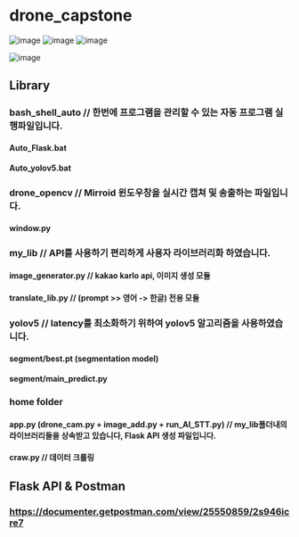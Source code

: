 # drone_capstone
![image](https://github.com/carrier1269/drone_capstone/assets/58325946/fff1d506-bf2d-4693-b0e2-cd015a7ae71d)
![image](https://github.com/carrier1269/drone_capstone/assets/58325946/13737a8e-9b5a-41a5-b2cf-6d66bde3c18c)
![image](https://github.com/carrier1269/drone_capstone/assets/58325946/15174fec-4cf8-4263-b328-ff226b99db21)


![image](https://github.com/carrier1269/drone_capstone/assets/58325946/b4b2a3bb-f204-4879-a10b-747c73abe77e)



## Library
### bash_shell_auto // 한번에 프로그램을 관리할 수 있는 자동 프로그램 실행파일입니다.
#### Auto_Flask.bat
#### Auto_yolov5.bat

### drone_opencv // Mirroid 윈도우창을 실시간 캡쳐 및 송출하는 파일입니다.
#### window.py

### my_lib // API를 사용하기 편리하게 사용자 라이브러리화 하였습니다.
#### image_generator.py // kakao karlo api, 이미지 생성 모듈
#### translate_lib.py // (prompt >> 영어 -> 한글) 전용 모듈

### yolov5 // latency를 최소화하기 위하여 yolov5 알고리즘을 사용하였습니다.
#### segment/best.pt (segmentation model)
#### segment/main_predict.py

### home folder
#### app.py (drone_cam.py + image_add.py + run_AI_STT.py) // my_lib폴더내의 라이브러리들을 상속받고 있습니다, Flask API 생성 파일입니다.
#### craw.py // 데이터 크롤링

## Flask API & Postman
### https://documenter.getpostman.com/view/25550859/2s946icre7
